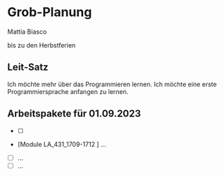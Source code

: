 # Grob-Planung

Mattia Biasco

bis zu den Herbstferien

## Leit-Satz

Ich möchte mehr über das Programmieren lernen.
Ich möchte eine erste Programmiersprache anfangen zu lernen.



## Arbeitspakete für 01.09.2023

- [ ] 

- [Module LA_431_1709-1712 ] ...
- [ ] ...
- [ ] ...
